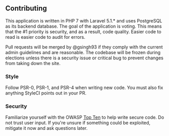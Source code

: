 ## Contributing
This application is written in PHP 7 with Laravel 5.1.* and uses PostgreSQL as its backend database. The goal of the application is voting. This means that the #1 priority is security, and as a result, code quality. Easier code to read is easier code to audit for errors.

Pull requests will be merged by @gsingh93 if they comply with the current admin guidelines and are reasonable. The codebase will be frozen during elections unless there is a security issue or critical bug to prevent changes from taking down the site.

### Style
Follow PSR-0, PSR-1, and PSR-4 when writing new code. You must also fix anything StyleCI points out in your PR.
### Security
Familiarize yourself with the OWASP [Top Ten](https://www.owasp.org/index.php/Top_10_2013-Top_10) to help write secure code. Do not trust user input. If you're unsure if something could be exploited, mitigate it now and ask questions later.
